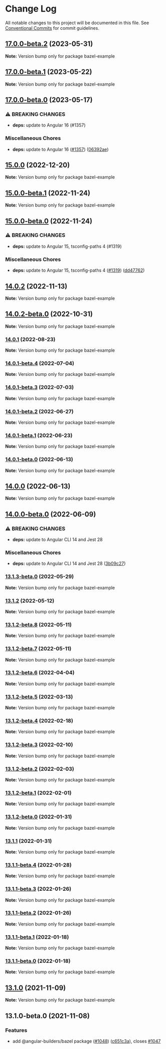 # Change Log

All notable changes to this project will be documented in this file.
See [Conventional Commits](https://conventionalcommits.org) for commit guidelines.

## [17.0.0-beta.2](https://github.com/just-jeb/angular-builders/compare/bazel-example@17.0.0-beta.1...bazel-example@17.0.0-beta.2) (2023-05-31)

**Note:** Version bump only for package bazel-example

## [17.0.0-beta.1](https://github.com/just-jeb/angular-builders/compare/bazel-example@17.0.0-beta.0...bazel-example@17.0.0-beta.1) (2023-05-22)

**Note:** Version bump only for package bazel-example

## [17.0.0-beta.0](https://github.com/just-jeb/angular-builders/compare/bazel-example@15.0.0...bazel-example@17.0.0-beta.0) (2023-05-17)

### ⚠ BREAKING CHANGES

* **deps:** update to Angular 16 (#1357)

### Miscellaneous Chores

* **deps:** update to Angular 16 ([#1357](https://github.com/just-jeb/angular-builders/issues/1357)) ([06392ae](https://github.com/just-jeb/angular-builders/commit/06392ae894896f2ba863991e486b57a7abc80c3c))

## [15.0.0](https://github.com/just-jeb/angular-builders/compare/bazel-example@15.0.0-beta.1...bazel-example@15.0.0) (2022-12-20)

**Note:** Version bump only for package bazel-example

## [15.0.0-beta.1](https://github.com/just-jeb/angular-builders/compare/bazel-example@15.0.0-beta.0...bazel-example@15.0.0-beta.1) (2022-11-24)

**Note:** Version bump only for package bazel-example

## [15.0.0-beta.0](https://github.com/just-jeb/angular-builders/compare/bazel-example@14.0.2...bazel-example@15.0.0-beta.0) (2022-11-24)

### ⚠ BREAKING CHANGES

* **deps:** update to Angular 15, tsconfig-paths 4 (#1319)

### Miscellaneous Chores

* **deps:** update to Angular 15, tsconfig-paths 4 ([#1319](https://github.com/just-jeb/angular-builders/issues/1319)) ([dd47762](https://github.com/just-jeb/angular-builders/commit/dd47762b7da037f7b1bf3ebf6f8ebed4a9819ecb))

## [14.0.2](https://github.com/just-jeb/angular-builders/compare/bazel-example@14.0.2-beta.0...bazel-example@14.0.2) (2022-11-13)

**Note:** Version bump only for package bazel-example

## [14.0.2-beta.0](https://github.com/just-jeb/angular-builders/compare/bazel-example@14.0.1...bazel-example@14.0.2-beta.0) (2022-10-31)

**Note:** Version bump only for package bazel-example

### [14.0.1](https://github.com/just-jeb/angular-builders/compare/bazel-example@14.0.1-beta.4...bazel-example@14.0.1) (2022-08-23)

**Note:** Version bump only for package bazel-example

### [14.0.1-beta.4](https://github.com/just-jeb/angular-builders/compare/bazel-example@14.0.1-beta.3...bazel-example@14.0.1-beta.4) (2022-07-04)

**Note:** Version bump only for package bazel-example

### [14.0.1-beta.3](https://github.com/just-jeb/angular-builders/compare/bazel-example@14.0.1-beta.2...bazel-example@14.0.1-beta.3) (2022-07-03)

**Note:** Version bump only for package bazel-example

### [14.0.1-beta.2](https://github.com/just-jeb/angular-builders/compare/bazel-example@14.0.1-beta.1...bazel-example@14.0.1-beta.2) (2022-06-27)

**Note:** Version bump only for package bazel-example

### [14.0.1-beta.1](https://github.com/just-jeb/angular-builders/compare/bazel-example@14.0.1-beta.0...bazel-example@14.0.1-beta.1) (2022-06-23)

**Note:** Version bump only for package bazel-example

### [14.0.1-beta.0](https://github.com/just-jeb/angular-builders/compare/bazel-example@14.0.0...bazel-example@14.0.1-beta.0) (2022-06-13)

**Note:** Version bump only for package bazel-example

## [14.0.0](https://github.com/just-jeb/angular-builders/compare/bazel-example@14.0.0-beta.0...bazel-example@14.0.0) (2022-06-13)

**Note:** Version bump only for package bazel-example

## [14.0.0-beta.0](https://github.com/just-jeb/angular-builders/compare/bazel-example@13.1.3-beta.0...bazel-example@14.0.0-beta.0) (2022-06-09)

### ⚠ BREAKING CHANGES

- **deps:** update to Angular CLI 14 and Jest 28

### Miscellaneous Chores

- **deps:** update to Angular CLI 14 and Jest 28 ([3b09c27](https://github.com/just-jeb/angular-builders/commit/3b09c27bca0830c4fbd934c9b628df232149a948))

### [13.1.3-beta.0](https://github.com/just-jeb/angular-builders/compare/bazel-example@13.1.2...bazel-example@13.1.3-beta.0) (2022-05-29)

**Note:** Version bump only for package bazel-example

### [13.1.2](https://github.com/just-jeb/angular-builders/compare/bazel-example@13.1.2-beta.8...bazel-example@13.1.2) (2022-05-12)

**Note:** Version bump only for package bazel-example

### [13.1.2-beta.8](https://github.com/just-jeb/angular-builders/compare/bazel-example@13.1.2-beta.7...bazel-example@13.1.2-beta.8) (2022-05-11)

**Note:** Version bump only for package bazel-example

### [13.1.2-beta.7](https://github.com/just-jeb/angular-builders/compare/bazel-example@13.1.2-beta.6...bazel-example@13.1.2-beta.7) (2022-05-11)

**Note:** Version bump only for package bazel-example

### [13.1.2-beta.6](https://github.com/just-jeb/angular-builders/compare/bazel-example@13.1.2-beta.5...bazel-example@13.1.2-beta.6) (2022-04-04)

**Note:** Version bump only for package bazel-example

### [13.1.2-beta.5](https://github.com/just-jeb/angular-builders/compare/bazel-example@13.1.2-beta.4...bazel-example@13.1.2-beta.5) (2022-03-13)

**Note:** Version bump only for package bazel-example

### [13.1.2-beta.4](https://github.com/just-jeb/angular-builders/compare/bazel-example@13.1.2-beta.3...bazel-example@13.1.2-beta.4) (2022-02-18)

**Note:** Version bump only for package bazel-example

### [13.1.2-beta.3](https://github.com/just-jeb/angular-builders/compare/bazel-example@13.1.2-beta.2...bazel-example@13.1.2-beta.3) (2022-02-10)

**Note:** Version bump only for package bazel-example

### [13.1.2-beta.2](https://github.com/just-jeb/angular-builders/compare/bazel-example@13.1.2-beta.1...bazel-example@13.1.2-beta.2) (2022-02-03)

**Note:** Version bump only for package bazel-example

### [13.1.2-beta.1](https://github.com/just-jeb/angular-builders/compare/bazel-example@13.1.2-beta.0...bazel-example@13.1.2-beta.1) (2022-02-01)

**Note:** Version bump only for package bazel-example

### [13.1.2-beta.0](https://github.com/just-jeb/angular-builders/compare/bazel-example@13.1.1...bazel-example@13.1.2-beta.0) (2022-01-31)

**Note:** Version bump only for package bazel-example

### [13.1.1](https://github.com/just-jeb/angular-builders/compare/bazel-example@13.1.1-beta.4...bazel-example@13.1.1) (2022-01-31)

**Note:** Version bump only for package bazel-example

### [13.1.1-beta.4](https://github.com/just-jeb/angular-builders/compare/bazel-example@13.1.1-beta.3...bazel-example@13.1.1-beta.4) (2022-01-28)

**Note:** Version bump only for package bazel-example

### [13.1.1-beta.3](https://github.com/just-jeb/angular-builders/compare/bazel-example@13.1.1-beta.2...bazel-example@13.1.1-beta.3) (2022-01-26)

**Note:** Version bump only for package bazel-example

### [13.1.1-beta.2](https://github.com/just-jeb/angular-builders/compare/bazel-example@13.1.1-beta.1...bazel-example@13.1.1-beta.2) (2022-01-26)

**Note:** Version bump only for package bazel-example

### [13.1.1-beta.1](https://github.com/just-jeb/angular-builders/compare/bazel-example@13.1.1-beta.0...bazel-example@13.1.1-beta.1) (2022-01-18)

**Note:** Version bump only for package bazel-example

### [13.1.1-beta.0](https://github.com/just-jeb/angular-builders/compare/bazel-example@13.1.0...bazel-example@13.1.1-beta.0) (2022-01-18)

**Note:** Version bump only for package bazel-example

## [13.1.0](https://github.com/just-jeb/angular-builders/compare/bazel-example@13.1.0-beta.0...bazel-example@13.1.0) (2021-11-09)

**Note:** Version bump only for package bazel-example

## 13.1.0-beta.0 (2021-11-08)

### Features

- add @angular-builders/bazel package ([#1048](https://github.com/just-jeb/angular-builders/issues/1048)) ([c651c3a](https://github.com/just-jeb/angular-builders/commit/c651c3a338555ea7f082d884d6fe3cc18344c0cd)), closes [#1047](https://github.com/just-jeb/angular-builders/issues/1047)
